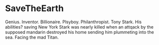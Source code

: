 # SaveTheEarth
Genius. Inventor. Billionaire. Plsyboy. Philanthropist.
Tony Stark.
His abilities?
saving New York
Stark was nearly killed when an attqack by the supposed mandarin destroyed his home sending him plummeting into the sea.
Facing the mad Titan.
